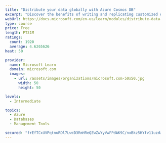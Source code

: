 ```yaml
---
title: "Distribute your data globally with Azure Cosmos DB"
excerpt: "Discover the benefits of writing and replicating customized data to regions around the world with Azure Cosmos DB global distribution."
webUrl: https://docs.microsoft.com/en-us/learn/modules/distribute-data-globally-with-cosmos-db/
type: course
price: Free
length: PT31M
ratings:
  count: 1920
  average: 4.6265626
heat: 50

provider:
  name: Microsoft Learn
  domain: microsoft.com
  images:
    - url: /assets/images/organizations/microsoft.com-50x50.jpg
      width: 50
      height: 50

levels:
  - Intermediate

topics:
  - Azure
  - Databases
  - Management Tools

secured: "frEfTCxUVPqtnuRDl7LwcD3RmHReQZwZwYyVwFPdAK9C/nxBkz5HYfv11uzdzGWQSBYLypg0XF/U1CUgn89cqK51xSP0nCqvjSI/Yfm6FYuK2gOU6admRqv9hQnpSmDYGTvJn64r1WSJ64GnxHtg0cN1wTyTz+uQBcHzZRx/TUTdZy/FH8h6N4Sbs9LVrdNNgdrRU68qvKti8vQ93PliBCiSNbxdnDTDbW0uHbZb3pdJjchz+0gWxn99xfdfpezPmUDDqaJIBDlwbzvD917jh5LlK4j0e6rF6zzjqIZJG5fGxi4iDOoKbzliCnyCTYUetkyCMqvuT3D32veauk63hpRvDbP56C9YfHcacF4HWytz9MaCALriFmO3zzhp51q9Wt4u8S5iRxHEM3ZEOYoUh/mUnMnanIxOQhy8ggwbyB0=;a0JYCgqyQ1boSc45VUi2WQ=="
---
```


